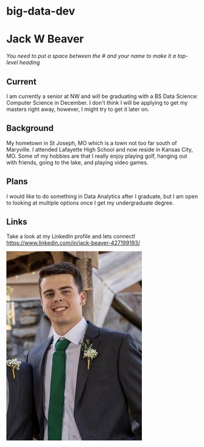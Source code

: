 # big-data-dev

# Jack W Beaver
*You need to put a space between the # and your name to make it a top-level heading*

## Current
I am currently a senior at NW and will be graduating with a BS Data Science: Computer Science in December. I don't think I will be applying to get my masters right away, however, I might try to get it later on.

## Background
My hometown in St Joseph, MO which is a town not too far south of Maryville. I attended Lafayette High School and now reside in Kansas City, MO. Some of my hobbies are that I really enjoy playing golf, hanging out with friends, going to the lake, and playing video games.

## Plans
I would like to do something in Data Analytics after I graduate, but I am open to looking at multiple options once I get my undergraduate degree. 

## Links
Take a look at my LinkedIn profile and lets connect! https://www.linkedin.com/in/jack-beaver-427199193/

![Selfie](Selfie.jpg)
